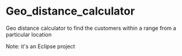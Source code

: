 # Geo_distance_calculator

Geo distance calculator to find the customers within a range from a particular location

Note: it's an Eclipse project
